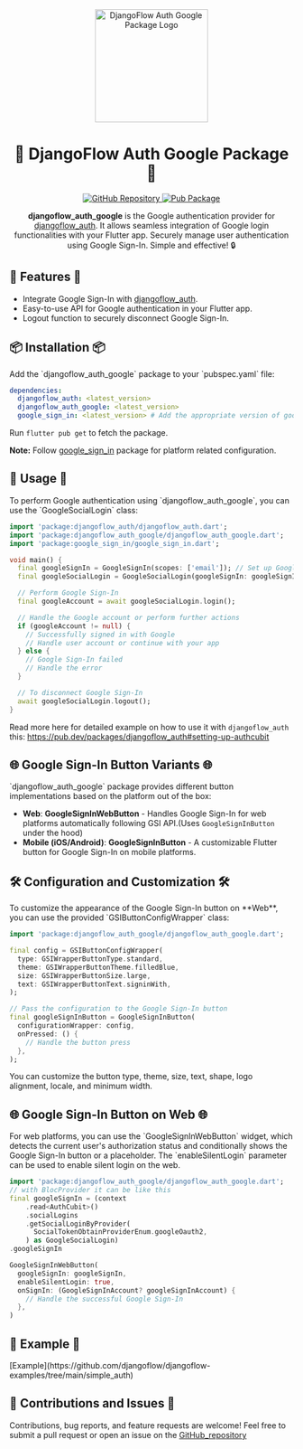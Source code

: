 <div align="center">
  <img src="https://user-images.githubusercontent.com/116165418/238683908-ddaa2265-af04-4915-8f02-bae1bce43291.png" alt="DjangoFlow Auth Google Package Logo" width="200">
  <h1>🔑 DjangoFlow Auth Google Package 🔑</h1>
</div>

<div align="center">
 <a href="https://github.com/djangoflow/flutter-djangoflow/">
    <img alt="GitHub Repository" src="https://img.shields.io/badge/GitHub-Repository-blue.svg">
  </a>
  <a href="https://pub.dev/packages/djangoflow_auth_google">
    <img alt="Pub Package" src="https://img.shields.io/pub/v/djangoflow_auth_google.svg">
  </a>
</div>

<div align="center">
  <p><b>djangoflow_auth_google</b> is the Google authentication provider for <a href="https://pub.dev/packages/djangoflow_auth">djangoflow_auth</a>. It allows seamless integration of Google login functionalities with your Flutter app. Securely manage user authentication using Google Sign-In. Simple and effective! 🔒</p>
</div>

<div align="left">
  <h2>🚀 Features 🚀</h2>
  <ul align="left">
    <li>Integrate Google Sign-In with <a href="https://pub.dev/packages/djangoflow_auth">djangoflow_auth</a>.</li>
    <li>Easy-to-use API for Google authentication in your Flutter app.</li>
    <li>Logout function to securely disconnect Google Sign-In.</li>
  </ul>
</div>

<div align="left">
  <h2>📦 Installation 📦</h2>
</div>
Add the `djangoflow_auth_google` package to your `pubspec.yaml` file:

```yaml
dependencies:
  djangoflow_auth: <latest_version>
  djangoflow_auth_google: <latest_version>
  google_sign_in: <latest_version> # Add the appropriate version of google_sign_in
```

Run `flutter pub get` to fetch the package.

**Note:** Follow [google_sign_in](https://pub.dev/packages/google_sign_in) package for platform related configuration.

<h2>🔧 Usage 🔧</h2>
To perform Google authentication using `djangoflow_auth_google`, you can use the `GoogleSocialLogin` class:

```dart
import 'package:djangoflow_auth/djangoflow_auth.dart';
import 'package:djangoflow_auth_google/djangoflow_auth_google.dart';
import 'package:google_sign_in/google_sign_in.dart';

void main() {
  final googleSignIn = GoogleSignIn(scopes: ['email']); // Set up Google Sign-In scopes
  final googleSocialLogin = GoogleSocialLogin(googleSignIn: googleSignIn);

  // Perform Google Sign-In
  final googleAccount = await googleSocialLogin.login();

  // Handle the Google account or perform further actions
  if (googleAccount != null) {
    // Successfully signed in with Google
    // Handle user account or continue with your app
  } else {
    // Google Sign-In failed
    // Handle the error
  }

  // To disconnect Google Sign-In
  await googleSocialLogin.logout();
}

```

Read more here for detailed example on how to use it with `djangoflow_auth` this: https://pub.dev/packages/djangoflow_auth#setting-up-authcubit

<h2>🌐 Google Sign-In Button Variants 🌐</h2>
`djangoflow_auth_google` package provides different button implementations based on the platform out of the box:

- **Web**: **GoogleSignInWebButton** - Handles Google Sign-In for web platforms automatically following GSI API.(Uses `GoogleSignInButton` under the hood)
- **Mobile (iOS/Android)**: **GoogleSignInButton** - A customizable Flutter button for Google Sign-In on mobile platforms.

<h2>🛠️ Configuration and Customization 🛠️</h2>
To customize the appearance of the Google Sign-In button on **Web**, you can use the provided `GSIButtonConfigWrapper` class:

```dart
import 'package:djangoflow_auth_google/djangoflow_auth_google.dart';

final config = GSIButtonConfigWrapper(
  type: GSIWrapperButtonType.standard,
  theme: GSIWrapperButtonTheme.filledBlue,
  size: GSIWrapperButtonSize.large,
  text: GSIWrapperButtonText.signinWith,
);

// Pass the configuration to the Google Sign-In button
final googleSignInButton = GoogleSignInButton(
  configurationWrapper: config,
  onPressed: () {
    // Handle the button press
  },
);
```

You can customize the button type, theme, size, text, shape, logo alignment, locale, and minimum width.

<h2>🌐 Google Sign-In Button on Web 🌐</h2>
For web platforms, you can use the `GoogleSignInWebButton` widget, which detects the current user's authorization status and conditionally shows the Google Sign-In button or a placeholder. The `enableSilentLogin` parameter can be used to enable silent login on the web.

```dart
import 'package:djangoflow_auth_google/djangoflow_auth_google.dart';
// with BlocProvider it can be like this
final googleSignIn = (context
    .read<AuthCubit>()
    .socialLogins
    .getSocialLoginByProvider(
      SocialTokenObtainProviderEnum.googleOauth2,
    ) as GoogleSocialLogin)
.googleSignIn

GoogleSignInWebButton(
  googleSignIn: googleSignIn,
  enableSilentLogin: true,
  onSignIn: (GoogleSignInAccount? googleSignInAccount) {
    // Handle the successful Google Sign-In
  },
)
```

<h2>🌟 Example 🌟</h2>
[Example](https://github.com/djangoflow/djangoflow-examples/tree/main/simple_auth)

<h2>👏 Contributions and Issues 👏</h2>
Contributions, bug reports, and feature requests are welcome! Feel free to submit a pull request or open an issue on the <a href="https://github.com/djangoflow/flutter-djangoflow">GitHub_repository</a>
